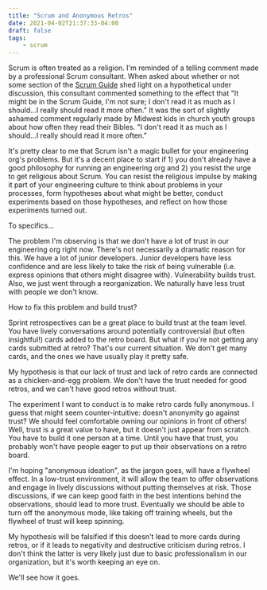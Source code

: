 ```yaml
---
title: "Scrum and Anonymous Retros"
date: 2021-04-02T21:37:33-04:00
draft: false
tags:
    - scrum
---
```


Scrum is often treated as a religion. I'm reminded of a telling comment made by a professional Scrum consultant. When asked about whether or not some section of the [Scrum Guide](https://www.scrum.org/resources/scrum-guide) shed light on a hypothetical under discussion, this consultant commented something to the effect that "It might be in the Scrum Guide, I'm not sure; I don't read it as much as I should...I really should read it more often." It was the sort of slightly ashamed comment regularly made by Midwest kids in church youth groups about how often they read their Bibles. "I don't read it as much as I should...I really should read it more often."

It's pretty clear to me that Scrum isn't a magic bullet for your engineering org's problems. But it's a decent place to start if 1) you don't already have a good philosophy for running an engineering org and 2) you resist the urge to get religious about Scrum. You can resist the religious impulse by making it part of your engineering culture to think about problems in your processes, form hypotheses about what might be better, conduct experiments based on those hypotheses, and reflect on how those experiments turned out.

To specifics...

The problem I'm observing is that we don't have a lot of trust in our engineering org right now. There's not necessarily a dramatic reason for this. We have a lot of junior developers. Junior developers have less confidence and are less likely to take the risk of being vulnerable (i.e. express opinions that others might disagree with). Vulnerability builds trust. Also, we just went through a reorganization. We naturally have less trust with people we don't know.

How to fix this problem and build trust?

Sprint retrospectives can be a great place to build trust at the team level. You have lively conversations around potentially controversial (but often insightful!) cards added to the retro board. But what if you're not getting any cards submitted at retro? That's our current situation. We don't get many cards, and the ones we have usually play it pretty safe.

My hypothesis is that our lack of trust and lack of retro cards are connected as a chicken-and-egg problem. We don't have the trust needed for good retros, and we can't have good retros without trust.

The experiment I want to conduct is to make retro cards fully anonymous. I guess that might seem counter-intuitive: doesn't anonymity go against trust? We should feel comfortable owning our opinions in front of others! Well, trust is a great value to have, but it doesn't just appear from scratch. You have to build it one person at a time. Until you have that trust, you probably won't have people eager to put up their observations on a retro board.

I'm hoping "anonymous ideation", as the jargon goes, will have a flywheel effect. In a low-trust environment, it will allow the team to offer observations and engage in lively discussions without putting themselves at risk. Those discussions, if we can keep good faith in the best intentions behind the observations, should lead to more trust. Eventually we should be able to turn off the anonymous mode, like taking off training wheels, but the flywheel of trust will keep spinning.

My hypothesis will be falsified if this doesn't lead to more cards during retros, or if it leads to negativity and destructive criticism during retros. I don't think the latter is very likely just due to basic professionalism in our organization, but it's worth keeping an eye on.

We'll see how it goes.
